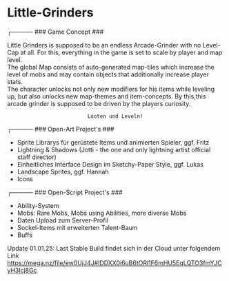# Little-Grinders


┌───── ### Game Concept ### 

Little Grinders is supposed to be an endless Arcade-Grinder with no Level-Cap at all. 
For this, everything in the game is set to scale by player and map level.               
The global Map consists of auto-generated map-tiles which increase the level of mobs and
may contain objects that additionally increase player stats.                           
The character unlocks not only new modifiers for his items while leveling up, but also 
unlocks new map-themes and item-concepts. By this,this arcade grinder is supposed to be
driven by the players curiosity.                                                                    

                              
                              Looten und Leveln!

┌───── ### Open-Art Project's ### 

- Sprite Librarys für gerüstete Items und animierten Spieler, ggf. Fritz
- Lightning & Shadows (Jotti - the one and only lightning artist official staff director)
- Einheitliches Interface Design im Sketchy-Paper Style, ggf. Lukas
- Landscape Sprites, ggf. Hannah
- Icons


┌───── ### Open-Script Project's ### 
- Ability-System
- Mobs: Rare Mobs, Mobs using Abilities, more diverse Mobs
- Daten Upload zum Server-Profil
- Sockel-Items mit erweiterten Talent-Baum
- Buffs

Update 01.01.25:
Last Stable Build findet sich in der Cloud unter folgendem Link
https://mega.nz/file/ew0UjJ4J#IDDXX0i6uB6tORl1F6mHU5EqLQTO3fmYJCyH3lcj8Gc
